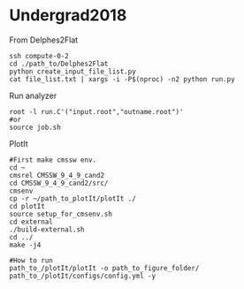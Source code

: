 # Undergrad2018
From Delphes2Flat
```{.Bash}
ssh compute-0-2
cd ./path_to/Delphes2Flat
python create_input_file_list.py
cat file_list.txt | xargs -i -P$(nproc) -n2 python run.py
```

Run analyzer
```{.Bash}
root -l run.C'("input.root","outname.root")'
#or
source job.sh
```

PlotIt
```{.Bash}
#First make cmssw env.
cd ~
cmsrel CMSSW_9_4_9_cand2
cd CMSSW_9_4_9_cand2/src/
cmsenv
cp -r ~/path_to_plotIt/plotIt ./
cd plotIt
source setup_for_cmsenv.sh
cd external
./build-external.sh
cd ../
make -j4

#How to run
path_to_/plotIt/plotIt -o path_to_figure_folder/ path_to_/plotIt/configs/config.yml -y
```
